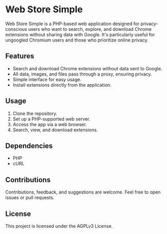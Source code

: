 # Web Store Simple

Web Store Simple is a PHP-based web application designed for privacy-conscious users who want to search, explore, and download Chrome extensions without sharing data with Google. It's particularly useful for ungoogled Chromium users and those who prioritize online privacy.

## Features

- Search and download Chrome extensions without data sent to Google.
- All data, images, and files pass through a proxy, ensuring privacy.
- Simple interface for easy usage.
- Install extensions directly from the application.

## Usage

1. Clone the repository.
2. Set up a PHP-supported web server.
3. Access the app via a web browser.
4. Search, view, and download extensions.

## Dependencies

- PHP
- cURL

## Contributions

Contributions, feedback, and suggestions are welcome. Feel free to open issues or pull requests.

## License

This project is licensed under the AGPLv3 License.
